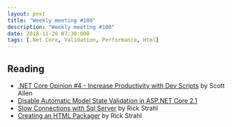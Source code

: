 ```yaml
---
layout: post
title: "Weekly meeting #100"
description: "Weekly meeting #100"
date: 2018-11-26 07:30:000
tags: [.Net Core, Validation, Performance, Html]
--- 
```

 
## Reading

* [.NET Core Opinion #4 - Increase Productivity with Dev Scripts](https://odetocode.com/blogs/scott/archive/2018/09/21/net-core-opinion-4-ndash-increase-productivity-with-dev.aspx) by Scott Allen
* [Disable Automatic Model State Validation in ASP.NET Core 2.1](https://www.talkingdotnet.com/disable-automatic-model-state-validation-in-asp-net-core-2-1/)
* [Slow Connections with Sql Server](https://weblog.west-wind.com/posts/2018/Oct/26/Sql-Server-Slow-Connections-with-2-second-or-so-delay) by Rick Strahl
* [Creating an HTML Packager](https://weblog.west-wind.com/posts/2018/Nov/01/Creating-an-HTML-Packager) by Rick Strahl